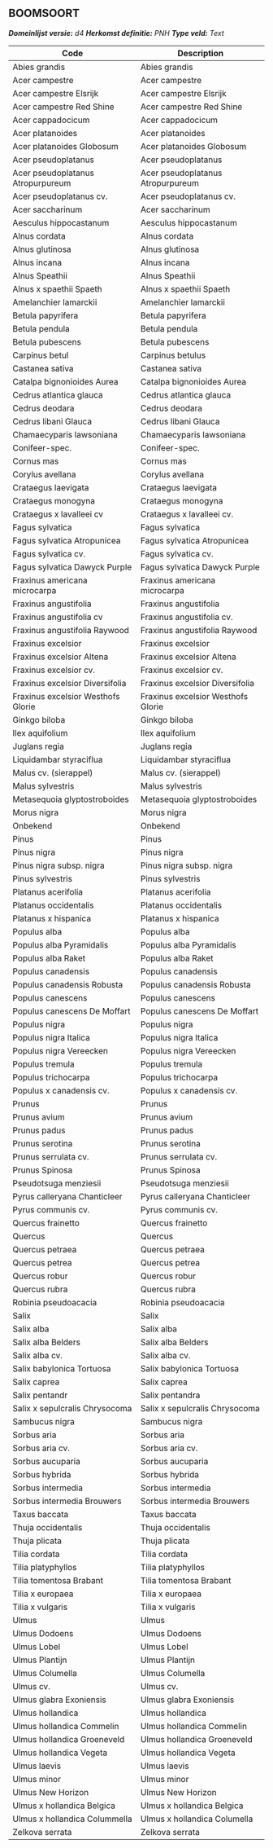 ## BOOMSOORT

*__Domeinlijst versie:__ d4*
*__Herkomst definitie:__ PNH*
*__Type veld:__ Text*

|__Code__ |__Description__	|
|	---	|	---	|
| Abies grandis | Abies grandis |
| Acer campestre | Acer campestre |
| Acer campestre Elsrijk | Acer campestre Elsrijk |
| Acer campestre Red Shine | Acer campestre Red Shine |
| Acer cappadocicum | Acer cappadocicum |
| Acer platanoides | Acer platanoides |
| Acer platanoides Globosum | Acer platanoides Globosum |
| Acer pseudoplatanus | Acer pseudoplatanus |
| Acer pseudoplatanus Atropurpureum | Acer pseudoplatanus Atropurpureum |
| Acer pseudoplatanus cv. | Acer pseudoplatanus cv. |
| Acer saccharinum | Acer saccharinum |
| Aesculus hippocastanum | Aesculus hippocastanum |
| Alnus cordata | Alnus cordata |
| Alnus glutinosa | Alnus glutinosa |
| Alnus incana | Alnus incana |
| Alnus Speathii | Alnus Speathii |
| Alnus x spaethii Spaeth | Alnus x spaethii Spaeth |
| Amelanchier lamarckii | Amelanchier lamarckii |
| Betula papyrifera | Betula papyrifera |
| Betula pendula | Betula pendula |
| Betula pubescens | Betula pubescens |
| Carpinus betul | Carpinus betulus |
| Castanea sativa | Castanea sativa |
| Catalpa bignonioides Aurea | Catalpa bignonioides Aurea |
| Cedrus atlantica glauca | Cedrus atlantica glauca |
| Cedrus deodara | Cedrus deodara |
| Cedrus libani Glauca | Cedrus libani Glauca |
| Chamaecyparis lawsoniana | Chamaecyparis lawsoniana |
| Conifeer-spec. | Conifeer-spec. |
| Cornus mas | Cornus mas |
| Corylus avellana | Corylus avellana |
| Crataegus laevigata | Crataegus laevigata |
| Crataegus monogyna | Crataegus monogyna |
| Crataegus x lavalleei cv | Crataegus x lavalleei cv. |
| Fagus sylvatica | Fagus sylvatica |
| Fagus sylvatica Atropunicea | Fagus sylvatica Atropunicea |
| Fagus sylvatica cv. | Fagus sylvatica cv. |
| Fagus sylvatica Dawyck Purple | Fagus sylvatica Dawyck Purple |
| Fraxinus americana microcarpa | Fraxinus americana microcarpa |
| Fraxinus angustifolia | Fraxinus angustifolia |
| Fraxinus angustifolia cv | Fraxinus angustifolia cv. |
| Fraxinus angustifolia Raywood | Fraxinus angustifolia Raywood |
| Fraxinus excelsior | Fraxinus excelsior |
| Fraxinus excelsior Altena | Fraxinus excelsior Altena |
| Fraxinus excelsior cv. | Fraxinus excelsior cv. |
| Fraxinus excelsior Diversifolia | Fraxinus excelsior Diversifolia |
| Fraxinus excelsior Westhofs Glorie | Fraxinus excelsior Westhofs Glorie |
| Ginkgo biloba | Ginkgo biloba |
| Ilex aquifolium | Ilex aquifolium |
| Juglans regia | Juglans regia |
| Liquidambar styraciflua | Liquidambar styraciflua |
| Malus cv. (sierappel) | Malus cv. (sierappel) |
| Malus sylvestris | Malus sylvestris |
| Metasequoia glyptostroboides | Metasequoia glyptostroboides |
| Morus nigra | Morus nigra |
| Onbekend | Onbekend |
| Pinus | Pinus |
| Pinus nigra | Pinus nigra |
| Pinus nigra subsp. nigra | Pinus nigra subsp. nigra |
| Pinus sylvestris | Pinus sylvestris |
| Platanus acerifolia | Platanus acerifolia |
| Platanus occidentalis | Platanus occidentalis |
| Platanus x hispanica | Platanus x hispanica |
| Populus alba | Populus alba |
| Populus alba Pyramidalis | Populus alba Pyramidalis |
| Populus alba Raket | Populus alba Raket |
| Populus canadensis | Populus canadensis |
| Populus canadensis Robusta | Populus canadensis Robusta |
| Populus canescens | Populus canescens |
| Populus canescens De Moffart | Populus canescens De Moffart |
| Populus nigra | Populus nigra |
| Populus nigra Italica | Populus nigra Italica |
| Populus nigra Vereecken | Populus nigra Vereecken |
| Populus tremula | Populus tremula |
| Populus trichocarpa | Populus trichocarpa |
| Populus x canadensis cv. | Populus x canadensis cv. |
| Prunus | Prunus |
| Prunus avium | Prunus avium |
| Prunus padus | Prunus padus |
| Prunus serotina | Prunus serotina |
| Prunus serrulata cv. | Prunus serrulata cv. |
| Prunus Spinosa | Prunus Spinosa |
| Pseudotsuga menziesii | Pseudotsuga menziesii |
| Pyrus calleryana Chanticleer | Pyrus calleryana Chanticleer |
| Pyrus communis cv. | Pyrus communis cv. |
| Quercus frainetto | Quercus frainetto |
| Quercus | Quercus |
| Quercus petraea | Quercus petraea |
| Quercus petrea | Quercus petrea |
| Quercus robur | Quercus robur |
| Quercus rubra | Quercus rubra |
| Robinia pseudoacacia | Robinia pseudoacacia |
| Salix | Salix |
| Salix alba | Salix alba |
| Salix alba Belders | Salix alba Belders |
| Salix alba cv. | Salix alba cv. |
| Salix babylonica Tortuosa | Salix babylonica Tortuosa |
| Salix caprea | Salix caprea |
| Salix pentandr | Salix pentandra |
| Salix x sepulcralis Chrysocoma | Salix x sepulcralis Chrysocoma |
| Sambucus nigra | Sambucus nigra |
| Sorbus aria | Sorbus aria |
| Sorbus aria cv. | Sorbus aria cv. |
| Sorbus aucuparia | Sorbus aucuparia |
| Sorbus hybrida | Sorbus hybrida |
| Sorbus intermedia | Sorbus intermedia |
| Sorbus intermedia Brouwers | Sorbus intermedia Brouwers |
| Taxus baccata | Taxus baccata |
| Thuja occidentalis | Thuja occidentalis |
| Thuja plicata | Thuja plicata |
| Tilia cordata | Tilia cordata |
| Tilia platyphyllos | Tilia platyphyllos |
| Tilia tomentosa Brabant | Tilia tomentosa Brabant |
| Tilia x europaea | Tilia x europaea |
| Tilia x vulgaris | Tilia x vulgaris |
| Ulmus | Ulmus |
| Ulmus Dodoens | Ulmus Dodoens |
| Ulmus Lobel | Ulmus Lobel |
| Ulmus Plantijn | Ulmus Plantijn |
| Ulmus Columella | Ulmus Columella |
| Ulmus cv. | Ulmus cv. |
| Ulmus glabra Exoniensis | Ulmus glabra Exoniensis |
| Ulmus hollandica | Ulmus hollandica |
| Ulmus hollandica Commelin | Ulmus hollandica Commelin |
| Ulmus hollandica Groeneveld | Ulmus hollandica Groeneveld |
| Ulmus hollandica Vegeta | Ulmus hollandica Vegeta |
| Ulmus laevis | Ulmus laevis |
| Ulmus minor | Ulmus minor |
| Ulmus New Horizon | Ulmus New Horizon |
| Ulmus x hollandica Belgica | Ulmus x hollandica Belgica |
| Ulmus x hollandica Colummella | Ulmus x hollandica Columella |
| Zelkova serrata | Zelkova serrata |
